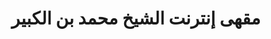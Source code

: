 ---
title: "مقهى إنترنت الشيخ محمد بن الكبير"
url: /brj-bjy-mkhtr/mqh-ntrnt-lshykh-mhmd-bn-lkbyr/
shop: Computer
---